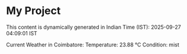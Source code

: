 # My Project

This content is dynamically generated in Indian Time (IST): 2025-09-27 04:09:01 IST


Current Weather in Coimbatore:
Temperature: 23.88 °C
Condition: mist
